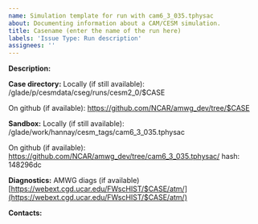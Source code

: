 ```yaml
---
name: Simulation template for run with cam6_3_035.tphysac
about: Documenting information about a CAM/CESM simulation. 
title: Casename (enter the name of the run here)
labels: 'Issue Type: Run description'
assignees: ''
---
```


**Description:**

**Case directory:**
Locally (if still available):
/glade/p/cesmdata/cseg/runs/cesm2_0/$CASE

On github (if available):
https://github.com/NCAR/amwg_dev/tree/$CASE

**Sandbox:**
Locally (if still available):
/glade/work/hannay/cesm_tags/cam6_3_035.tphysac

On github (if available):
https://github.com/NCAR/amwg_dev/tree/cam6_3_035.tphysac/
hash: 148296dc

**Diagnostics:**
AMWG diags (if available)
[https://webext.cgd.ucar.edu/FWscHIST/$CASE/atm/](https://webext.cgd.ucar.edu/FWscHIST/$CASE/atm/)

**Contacts:**
